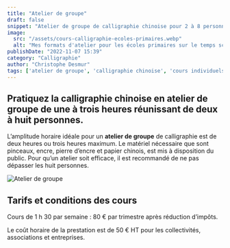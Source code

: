 ```yaml
---
title: "Atelier de groupe"
draft: false
snippet: "Atelier de groupe de calligraphie chinoise pour 2 à 8 personnes."
image:
  src: "/assets/cours-calligraphie-ecoles-primaires.webp"
  alt: "Mes formats d'atelier pour les écoles primaires sur le temps scolaire"
publishDate: "2022-11-07 15:39"
category: "Calligraphie"
author: "Christophe Desmur"
tags: ['atelier de groupe', 'calligraphie chinoise', 'cours individuels', 'pinceaux', 'encre', 'papier chinois', 'réduction d’impôts', 'collectivités', 'associations', 'entreprises']
---
```


## Pratiquez la calligraphie chinoise en **atelier de groupe** de une à trois heures réunissant de deux à huit personnes.

L’amplitude horaire idéale pour un **atelier de groupe** de calligraphie est de deux heures ou trois heures maximum. Le matériel nécessaire que sont pinceaux, encre, pierre d’encre et papier chinois, est mis à disposition du public. Pour qu’un atelier soit efficace, il est recommandé de ne pas dépasser les huit personnes.

![Atelier de groupe](/assets/atelier-de-groupe-calligraphie-lyon.webp)

## Tarifs et conditions des cours

Cours de 1 h 30 par semaine : 80 € par trimestre après réduction d’impôts.

Le coût horaire de la prestation est de 50 € HT pour les collectivités, associations et entreprises.
